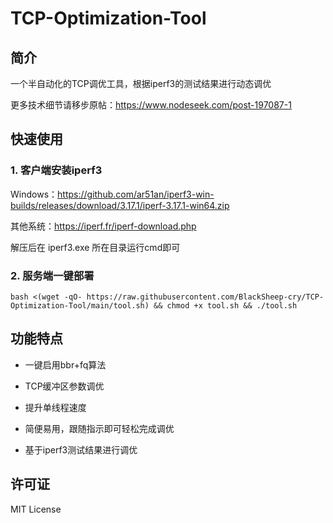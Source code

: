 # TCP-Optimization-Tool 

## 简介
一个半自动化的TCP调优工具，根据iperf3的测试结果进行动态调优

更多技术细节请移步原帖：https://www.nodeseek.com/post-197087-1

## 快速使用

### 1. 客户端安装iperf3

Windows：https://github.com/ar51an/iperf3-win-builds/releases/download/3.17.1/iperf-3.17.1-win64.zip

其他系统：https://iperf.fr/iperf-download.php

解压后在 iperf3.exe 所在目录运行cmd即可

### 2. 服务端一键部署

```
bash <(wget -qO- https://raw.githubusercontent.com/BlackSheep-cry/TCP-Optimization-Tool/main/tool.sh) && chmod +x tool.sh && ./tool.sh
````

## 功能特点
- 一键启用bbr+fq算法

- TCP缓冲区参数调优

- 提升单线程速度

- 简便易用，跟随指示即可轻松完成调优

- 基于iperf3测试结果进行调优

## 许可证
MIT License
